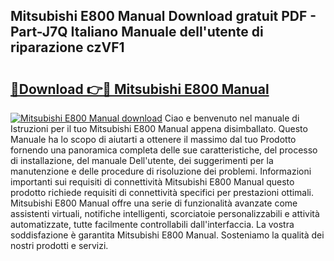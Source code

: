 ## Mitsubishi E800 Manual Download gratuit PDF - Part-J7Q Italiano Manuale dell'utente di riparazione czVF1

# <h2><a href="http://df9gmrd.blite.top/?on=Mitsubishi+E800+Manual">🔗Download 👉🔴 Mitsubishi E800 Manual</a></h2>

[![Mitsubishi E800 Manual download](https://i.imgur.com/lujVjoI.png)](http://df9gmrd.blite.top/?on=Mitsubishi+E800+Manual)
Ciao e benvenuto nel manuale di Istruzioni per il tuo Mitsubishi E800 Manual appena disimballato. Questo Manuale ha lo scopo di aiutarti a ottenere il massimo dal tuo Prodotto fornendo una panoramica completa delle sue caratteristiche, del processo di installazione, del manuale Dell'utente, dei suggerimenti per la manutenzione e delle procedure di risoluzione dei problemi. Informazioni importanti sui requisiti di connettività Mitsubishi E800 Manual questo prodotto richiede requisiti di connettività specifici per prestazioni ottimali. Mitsubishi E800 Manual offre una serie di funzionalità avanzate come assistenti virtuali, notifiche intelligenti, scorciatoie personalizzabili e attività automatizzate, tutte facilmente controllabili dall'interfaccia. La vostra soddisfazione è garantita Mitsubishi E800 Manual. Sosteniamo la qualità dei nostri prodotti e servizi.

